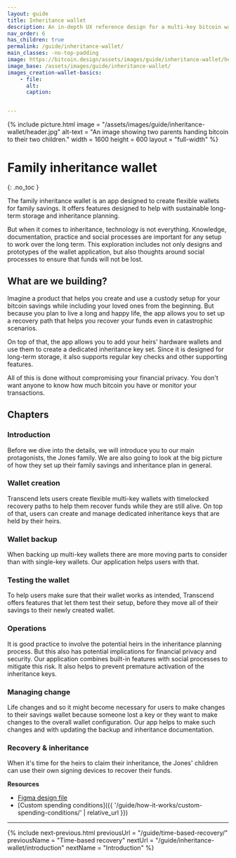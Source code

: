 ```yaml
---
layout: guide
title: Inheritance wallet
description: An in-depth UX reference design for a multi-key bitcoin wallet with inheritance features designed for families.
nav_order: 6
has_children: true
permalink: /guide/inheritance-wallet/
main_classes: -no-top-padding
image: https://bitcoin.design/assets/images/guide/inheritance-wallet/header.png
image_base: /assets/images/guide/inheritance-wallet/
images_creation-wallet-basics:
    - file: 
      alt: 
      caption: 


---
```


<!--

Editor's notes

This page covers ....  

Illustration sources

https://www.figma.com/file/h5GP5v5dYfpXXfEUXf6nvC/Family-inheritance-wallet?type=design&node-id=5542%3A2119&mode=design&t=sBtcvrDzb8MPtWaK-1

-->

{% include picture.html
   image = "/assets/images/guide/inheritance-wallet/header.jpg"
   alt-text = "An image showing two parents handing bitcoin to their two children."
   width = 1600
   height = 600
   layout = "full-width"
%}

# Family inheritance wallet 
{: .no_toc }

The family inheritance wallet is an app designed to create flexible wallets for family savings. It offers features designed to help with sustainable long-term storage and inheritance planning.

But when it comes to inheritance, technology is not everything. Knowledge, documentation, practice  and social  processes are important for any setup to work over the long term. This exploration includes not only designs and prototypes of the wallet application, but also thoughts around social processes to ensure that funds will not be lost.

## What are we building?

Imagine a product that helps you create and use a custody setup for your bitcoin savings while including your loved ones from the beginning. But because you plan to live a long and happy life, the app allows you to set up a recovery path that helps you recover your funds even in catastrophic scenarios. 

On top of that, the app allows you to add your heirs' hardware wallets and use them to create a dedicated inheritance key set. Since it is designed for long-term storage, it also supports regular key checks and other supporting features. 

All of this is done without compromising your financial privacy. You don't want anyone to know how much bitcoin you have or monitor your transactions.

## Chapters

### Introduction
Before we dive into the details, we will introduce you to our main protagonists, the Jones family. We are also going to look at the big picture of how they set up their family savings and inheritance plan in general.  

### Wallet creation
Transcend lets users create flexible multi-key wallets with timelocked recovery paths to help them recover funds while they are still alive. On top of that, users can create and manage dedicated inheritance keys that are held by their heirs.

### Wallet backup
When backing up multi-key wallets there are more moving parts to consider than with single-key wallets. Our application helps users with that.  

### Testing the wallet
To help users make sure that their wallet works as intended, Transcend offers features that let them test their setup, before they move all of their savings to their newly created wallet.

### Operations
It is good practice to involve the potential heirs in the inheritance planning process. But this also has potential implications for financial privacy and security. Our application combines built-in features with social processes to mitigate this risk. It also helps to prevent premature activation of the inheritance keys. 

### Managing change
Life changes and so it might become necessary for users to make changes to their savings wallet because someone lost a key or they want to make changes to the overall wallet configuration. Our app helps to make such changes and with updating the backup and inheritance documentation.

### Recovery & inheritance
When it's time for the heirs to claim their inheritance, the Jones' children can use their own signing devices to recover their funds.

**Resources**
- [Figma design file](https://www.figma.com/file/h5GP5v5dYfpXXfEUXf6nvC/Family-inheritance-wallet?type=design&node-id=5542%3A2119&mode=design&t=sBtcvrDzb8MPtWaK-1)
- [Custom spending conditions]({{ '/guide/how-it-works/custom-spending-conditions/' | relative_url }})

---

{% include next-previous.html
   previousUrl = "/guide/time-based-recovery/"
   previousName = "Time-based recovery"
   nextUrl = "/guide/inheritance-wallet/introduction"
   nextName = "Introduction"
%}

